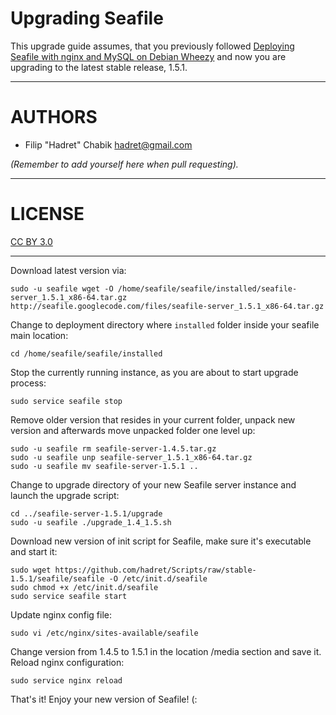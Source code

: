 Upgrading Seafile
=================

This upgrade guide assumes, that you previously followed [Deploying Seafile with nginx and MySQL on Debian Wheezy](https://github.com/hadret/Texts/blob/master/deploying_seafile_with_nginx_and_mysql_on_debian.md) and now you are upgrading to the latest stable release, 1.5.1.

* * *

AUTHORS
=======

* Filip "Hadret" Chabik <hadret@gmail.com>

_(Remember to add yourself here when pull requesting)._

* * *

LICENSE
=======

[CC BY 3.0](http://creativecommons.org/licenses/by/3.0/)

* * *

Download latest version via:

    sudo -u seafile wget -O /home/seafile/seafile/installed/seafile-server_1.5.1_x86-64.tar.gz http://seafile.googlecode.com/files/seafile-server_1.5.1_x86-64.tar.gz

Change to deployment directory where `installed` folder inside your seafile main location:

    cd /home/seafile/seafile/installed

Stop the currently running instance, as you are about to start upgrade process:

    sudo service seafile stop

Remove older version that resides in your current folder, unpack new version and afterwards move unpacked folder one level up:

    sudo -u seafile rm seafile-server-1.4.5.tar.gz
    sudo -u seafile unp seafile-server_1.5.1_x86-64.tar.gz
    sudo -u seafile mv seafile-server-1.5.1 ..

Change to upgrade directory of your new Seafile server instance and launch the upgrade script:

    cd ../seafile-server-1.5.1/upgrade
    sudo -u seafile ./upgrade_1.4_1.5.sh

Download new version of init script for Seafile, make sure it's executable and start it:

    sudo wget https://github.com/hadret/Scripts/raw/stable-1.5.1/seafile/seafile -O /etc/init.d/seafile
    sudo chmod +x /etc/init.d/seafile
    sudo service seafile start

Update nginx config file:

    sudo vi /etc/nginx/sites-available/seafile

Change version from 1.4.5 to 1.5.1 in the location /media section and save it.
Reload nginx configuration:

    sudo service nginx reload

That's it! Enjoy your new version of Seafile! (:
